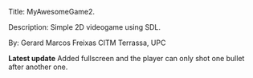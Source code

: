 Title: MyAwesomeGame2.

Description: Simple 2D videogame using SDL.

By: Gerard Marcos Freixas
CITM Terrassa, UPC

**Latest update**
Added fullscreen and the player can only shot one bullet after another one.